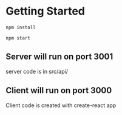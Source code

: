 # Getting Started

`npm install`

`npm start`

## Server will run on port 3001

server code is in src/api/

## Client will run on port 3000

Client code is created with create-react app
